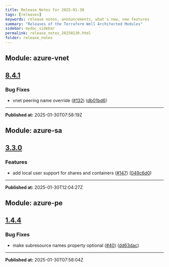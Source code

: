 ```yaml
---
title: Release Notes for 2025-01-30
tags: [releases]
keywords: release notes, announcements, what's new, new features
summary: "Releases of the Terraform Well Architected Modules"
sidebar: mydoc_sidebar
permalink: release_notes_20250130.html
folder: release_notes
---
```


## Module: azure-vnet
## [8.4.1](https://github.com/CloudNationHQ/terraform-azure-vnet/releases/tag/v8.4.1)


### Bug Fixes

* vnet peering name override ([#132](https://github.com/CloudNationHQ/terraform-azure-vnet/issues/132)) ([db01bd6](https://github.com/CloudNationHQ/terraform-azure-vnet/commit/db01bd61a1bc3bcb3ff7ea1bb7cf7adb2b726b05))

---

**Published at:** 2025-01-30T07:58:19Z

## Module: azure-sa
## [3.3.0](https://github.com/CloudNationHQ/terraform-azure-sa/releases/tag/v3.3.0)


### Features

* add local user support for shares and containers ([#147](https://github.com/CloudNationHQ/terraform-azure-sa/issues/147)) ([049c6d0](https://github.com/CloudNationHQ/terraform-azure-sa/commit/049c6d01c39d2b83f51bbeb26318a9cf01be00c3))

---

**Published at:** 2025-01-30T12:04:27Z

## Module: azure-pe
## [1.4.4](https://github.com/CloudNationHQ/terraform-azure-pe/releases/tag/v1.4.4)


### Bug Fixes

* make subresource names property optional ([#40](https://github.com/CloudNationHQ/terraform-azure-pe/issues/40)) ([dd63dac](https://github.com/CloudNationHQ/terraform-azure-pe/commit/dd63dacb688a3fbebe3b209d1ed81bc50e9e3833))

---

**Published at:** 2025-01-30T07:58:04Z

